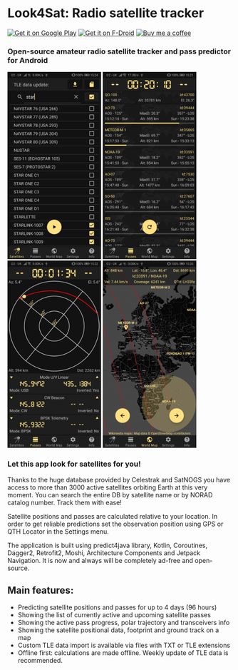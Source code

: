 # Look4Sat: Radio satellite tracker

[<img src="https://play.google.com/intl/en_gb/badges/static/images/badges/en_badge_web_generic.png" alt="Get it on Google Play" height="80">](https://play.google.com/store/apps/details?id=com.rtbishop.look4sat)
[<img src="https://fdroid.gitlab.io/artwork/badge/get-it-on.png" alt="Get it on F-Droid" height="80">](https://f-droid.org/packages/com.rtbishop.look4sat/)
[<img src="fastlane/metadata/android/en-US/images/bmc_button.png" alt="Buy me a coffee" height="80">](https://www.buymeacoffee.com/rtbishop)

### Open-source amateur radio satellite tracker and pass predictor for Android

<p float="left">
<img src="fastlane/metadata/android/en-US/images/phoneScreenshots/1.png" width="210"/>
<img src="fastlane/metadata/android/en-US/images/phoneScreenshots/2.png" width="210"/>
<img src="fastlane/metadata/android/en-US/images/phoneScreenshots/3.png" width="210"/>
<img src="fastlane/metadata/android/en-US/images/phoneScreenshots/4.png" width="210">
</p>

### Let this app look for satellites for you!

Thanks to the huge database provided by Celestrak and SatNOGS you have access to more than 3000
active satellites orbiting Earth at this very moment. You can search the entire DB by satellite
name or by NORAD catalog number. Track them with ease!

Satellite positions and passes are calculated relative to your location. In order to get reliable
predictions set the observation position using GPS or QTH Locator in the Settings menu.

The application is built using predict4java library, Kotlin, Coroutines, Dagger2, Retrofit2, Moshi,
Architecture Components and Jetpack Navigation. It is now and always will be completely ad-free
and open-source.

## Main features:

*  Predicting satellite positions and passes for up to 4 days (96 hours)
*  Showing the list of currently active and upcoming satellite passes
*  Showing the active pass progress, polar trajectory and transceivers info
*  Showing the satellite positional data, footprint and ground track on a map
*  Custom TLE data import is available via files with TXT or TLE extensions
*  Offline first: calculations are made offline. Weekly update of TLE data is recommended.
